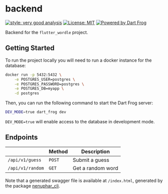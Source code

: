 # backend

[![style: very good analysis][very_good_analysis_badge]][very_good_analysis_link]
[![License: MIT][license_badge]][license_link]
[![Powered by Dart Frog](https://img.shields.io/endpoint?url=https://tinyurl.com/dartfrog-badge)](https://dartfrog.vgv.dev)

Backend for the `flutter_wordle` project.

[license_badge]: https://img.shields.io/badge/license-MIT-blue.svg
[license_link]: https://opensource.org/licenses/MIT
[very_good_analysis_badge]: https://img.shields.io/badge/style-very_good_analysis-B22C89.svg
[very_good_analysis_link]: https://pub.dev/packages/very_good_analysis

## Getting Started

To run the project locally you will need to run a docker instance for the database:

```bash
docker run -p 5432:5432 \
    -e POSTGRES_USER=postgres \
    -e POSTGRES_PASSWORD=postgres \
    -e POSTGRES_DB=myapp \
    -d postgres
```

Then, you can run the following command to start the Dart Frog server:

```bash
DEV_MODE=true dart_frog dev
```

`DEV_MODE=true` will enable access to the database in development mode.

## Endpoints

|   | Method | Description |
|---|--------|-------------|
| `/api/v1/guess` | `POST` | Submit a guess |
| `/api/v1/random` | `GET` | Get a random word |

Note that a generated swagger file is available at `/index.html`, generated by the package [nenuphar_cli](https://pub.dev/packages/nenuphar_cli).

